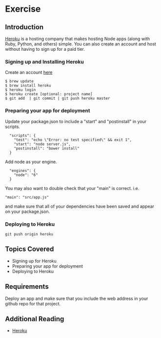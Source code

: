 # Exercise

## Introduction

[Heroku](https://heroku.com/home) is a hosting company that makes hosting Node apps (along with Ruby, Python, and others) simple. You can also create an account and host without having to sign up for a paid tier.

### Signing up and Installing Heroku

Create an account [here](https://signup.heroku.com/login)

```
$ brew update
$ brew install heroku
$ heroku login
$ heroku create [optional: project name]
$ git add  | git commit | git push heroku master
```

### Preparing your app for deployment
Update your package.json to include a "start" and "postinstall" in your scripts.
```
  "scripts": {
    "test": "echo \"Error: no test specified\" && exit 1",
    "start": "node server.js",
    "postinstall": "bower install"
  }
```
Add node as your engine.
```
  "engines": {
    "node": "6"
  }
```
You may also want to double check that your "main" is correct. i.e.
```
"main": "src/app.js"
```
and make sure that all of your dependencies have been saved and appear on your package.json.

### Deploying to Heroku
```
git push origin heroku
```

## Topics Covered

-   Signing up for Heroku
-   Preparing your app for deployment  
-   Deploying to Heroku

## Requirements

Deploy an app and make sure that you include the web address in your github repo for that project.

## Additional Reading

-   [Heroku](https://heroku.com/home)

